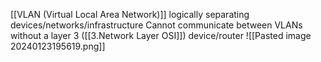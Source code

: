 [[VLAN (Virtual Local Area Network)]]
logically separating devices/networks/infrastructure
Cannot communicate between VLANs without a layer 3 ([[3.Network Layer OSI]]) device/router
![[Pasted image 20240123195619.png]]